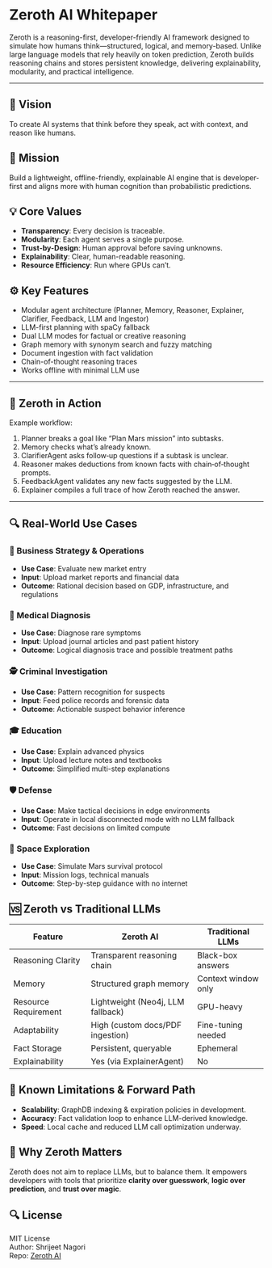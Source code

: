 # Zeroth AI Whitepaper

Zeroth is a reasoning-first, developer-friendly AI framework designed to simulate how humans think—structured, logical, and memory-based. Unlike large language models that rely heavily on token prediction, Zeroth builds reasoning chains and stores persistent knowledge, delivering explainability, modularity, and practical intelligence.

---

## 🚀 Vision

To create AI systems that think before they speak, act with context, and reason like humans.

## 🎯 Mission

Build a lightweight, offline-friendly, explainable AI engine that is developer-first and aligns more with human cognition than probabilistic predictions.

## 💡 Core Values

- **Transparency**: Every decision is traceable.
- **Modularity**: Each agent serves a single purpose.
- **Trust-by-Design**: Human approval before saving unknowns.
- **Explainability**: Clear, human-readable reasoning.
- **Resource Efficiency**: Run where GPUs can’t.
## ⚙️ Key Features
- Modular agent architecture (Planner, Memory, Reasoner, Explainer, Clarifier, Feedback, LLM and Ingestor)
- LLM-first planning with spaCy fallback
- Dual LLM modes for factual or creative reasoning
- Graph memory with synonym search and fuzzy matching
- Document ingestion with fact validation
- Chain-of-thought reasoning traces
- Works offline with minimal LLM use

---

## 🧠 Zeroth in Action

Example workflow:
1. Planner breaks a goal like “Plan Mars mission” into subtasks.
2. Memory checks what’s already known.
3. ClarifierAgent asks follow‑up questions if a subtask is unclear.
4. Reasoner makes deductions from known facts with chain‑of‑thought prompts.
5. FeedbackAgent validates any new facts suggested by the LLM.
6. Explainer compiles a full trace of how Zeroth reached the answer.

---

## 🔍 Real-World Use Cases

### 🧠 Business Strategy & Operations
- **Use Case**: Evaluate new market entry
- **Input**: Upload market reports and financial data
- **Outcome**: Rational decision based on GDP, infrastructure, and regulations

### 🏥 Medical Diagnosis
- **Use Case**: Diagnose rare symptoms
- **Input**: Upload journal articles and past patient history
- **Outcome**: Logical diagnosis trace and possible treatment paths

### 🕵️ Criminal Investigation
- **Use Case**: Pattern recognition for suspects
- **Input**: Feed police records and forensic data
- **Outcome**: Actionable suspect behavior inference

### 🎓 Education
- **Use Case**: Explain advanced physics
- **Input**: Upload lecture notes and textbooks
- **Outcome**: Simplified multi-step explanations

### 🛡️ Defense
- **Use Case**: Make tactical decisions in edge environments
- **Input**: Operate in local disconnected mode with no LLM fallback
- **Outcome**: Fast decisions on limited compute

### 🚀 Space Exploration
- **Use Case**: Simulate Mars survival protocol
- **Input**: Mission logs, technical manuals
- **Outcome**: Step-by-step guidance with no internet

## 🆚 Zeroth vs Traditional LLMs

| Feature               | Zeroth AI                         | Traditional LLMs              |
|-----------------------|-----------------------------------|-------------------------------|
| Reasoning Clarity     | Transparent reasoning chain       | Black-box answers             |
| Memory                | Structured graph memory           | Context window only           |
| Resource Requirement  | Lightweight (Neo4j, LLM fallback) | GPU-heavy                     |
| Adaptability          | High (custom docs/PDF ingestion)  | Fine-tuning needed            |
| Fact Storage          | Persistent, queryable             | Ephemeral                     |
| Explainability        | Yes (via ExplainerAgent)          | No                            |

## 🚧 Known Limitations & Forward Path

- **Scalability**: GraphDB indexing & expiration policies in development.
- **Accuracy**: Fact validation loop to enhance LLM-derived knowledge.
- **Speed**: Local cache and reduced LLM call optimization underway.

## 🌟 Why Zeroth Matters

Zeroth does not aim to replace LLMs, but to balance them. It empowers developers with tools that prioritize **clarity over guesswork**, **logic over prediction**, and **trust over magic**.

## 🔍 License

MIT License  
Author: Shrijeet Nagori  
Repo: [Zeroth AI](https://github.com/snagori28/zeroth-ai-framework)
